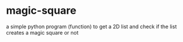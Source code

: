# magic-square
a simple python program (function) to get a 2D list and check if the list creates a magic square or not

